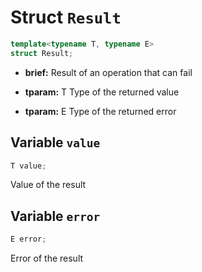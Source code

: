 # Struct `Result`
```C++
template<typename T, typename E>
struct Result;
```
 - **brief:**      Result of an operation that can fail

 - **tparam:**     T     Type of the returned value
 - **tparam:**     E     Type of the returned error

## Variable `value`
```C++
T value;
```
 Value of the result

## Variable `error`
```C++
E error;
```
 Error of the result


